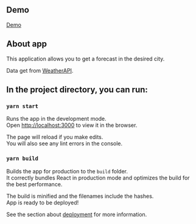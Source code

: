 ## Demo 

[Demo](https://humanmantis.github.io/weather-app/)

## About app

This application allows you to get a forecast in the desired city.

Data get from [WeatherAPI](https://weatherapi.com).

## In the project directory, you can run:

### `yarn start`

Runs the app in the development mode.<br />
Open [http://localhost:3000](http://localhost:3000) to view it in the browser.

The page will reload if you make edits.<br />
You will also see any lint errors in the console.

### `yarn build`

Builds the app for production to the `build` folder.<br />
It correctly bundles React in production mode and optimizes the build for the best performance.

The build is minified and the filenames include the hashes.<br />
App is ready to be deployed!

See the section about [deployment](https://facebook.github.io/create-react-app/docs/deployment) for more information.

